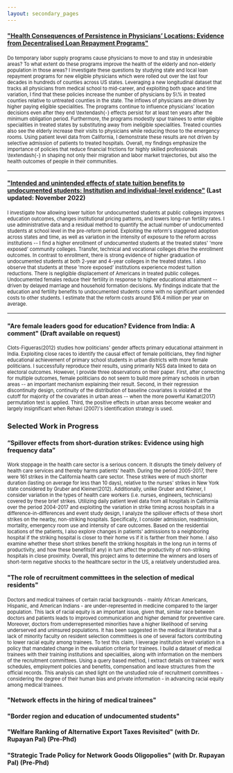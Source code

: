 ```yaml
---
layout: secondary_pages
---
```


#### [**"Health Consequences of Persistence in Physicians’ Locations: Evidence from Decentralised Loan Repayment Programs"**](researchpapers/Anomita_jmpnew.pdf)

<p style="font-size:0.8em">Do temporary labor supply programs cause physicians to move to and stay in undesirable areas? To what extent do these programs improve the health of the elderly and non-elderly population in those areas? I investigate these questions by studying state and local loan repayment programs for new eligible physicians which were rolled out over the last four decades in hundreds of counties across US states. Leveraging a new longitudinal dataset that tracks all physicians from medical school to mid-career, and exploiting both space and time variation, I find that these policies increase the number of physicians by 5\% in treated counties relative to untreated counties in the state. The inflows of physicians are driven by higher paying eligible specialities. The programs continue to influence physicians' location decisions even after they end \textendash{-} effects persist for at least ten years after the minimum obligation period. Furthermore, the programs modestly spur trainees to enter eligible specialities in treated states by substituting away from ineligible specialities. Treated counties also see the elderly increase their visits to physicians while reducing those to the emergency rooms. Using patient level data from California, I demonstrate these results are not driven by selective admission of patients to treated hospitals. Overall, my findings emphasize the importance of policies that reduce financial frictions for highly skilled professionals \textendash{-} in shaping not only their migration and labor market trajectories, but also the health outcomes of people in their communities.
</p>
<hr>

#### [**"Intended and unintended effects of state tuition benefits to undocumented students: Institution and individual-level evidence"**](researchpapers/Anomita_GhoshUI.pdf) (Last updated: November 2022)

<p style="font-size:0.8em">
I investigate how allowing lower tuition for undocumented students at public colleges improves education outcomes, changes institutional pricing patterns, and lowers long-run fertility rates. I use administrative data and a residual method to quantify the actual number of undocumented students at school level in the pre-reform period. Exploiting the reform's staggered adoption across states and time, as well as variation in the intensity of exposure to the reform across institutions -- I find a higher enrollment of undocumented students at the treated states' 'more exposed' community colleges. Transfer, technical and vocational colleges drive the enrollment outcomes. In contrast to enrollment, there is strong evidence of higher graduation of undocumented students at both 2-year and 4-year colleges in the treated states. I also observe that students at these 'more exposed' institutions experience modest tuition reductions. There is negligible displacement of Americans in treated public colleges. Undocumented females reduce their fertility in response to higher educational attainment -- driven by delayed marriage and household formation decisions. My findings indicate that the education and fertility benefits to undocumented students come with no significant unintended costs to other students. I estimate that the reform costs around $16.4 million per year on average.
</p>
<hr>

#### **"Are female leaders good for education? Evidence from India: A comment"** (Draft available on request)

<p style="font-size:0.8em">
Clots-Figueras(2012) studies how politicians' gender affects primary educational attainment in India. Exploiting close races to identify the causal effect of female politicians, they find higher educational achievement of primary school students in urban districts with more female politicians. I successfully reproduce their results, using primarily NSS data linked to data on electoral outcomes. However, I provide three observations on their paper. First, after correcting for multiple outcomes, female politicians do not seem to build more primary schools in urban areas -- an important mechanism explaining their result. Second, in their regression discontinuity design, continuity of the distribution of baseline covariates is violated at the cutoff for majority of the covariates in urban areas -- when the more powerful Kamat(2017) permutation test is applied. Third, the positive effects in urban areas become weaker and largely insignificant when Rehavi (2007)'s identification strategy is used.
</p>
 

### Selected Work in Progress
#### **“Spillover effects from short-duration strikes: Evidence using high frequency data”**

<p style="font-size:0.8em">
Work stoppage in the health care sector is a serious concern. It disrupts the timely delivery of health care services and thereby harms patients' health. During the period 2005-2017, there were 161 strikes in the California health care sector. These strikes were of much shorter duration (lasting on average for less than 10 days), relative to the nurses' strikes in New York state considered by Gruber and Kleiner(2012). Additionally, unlike Gruber and Kleiner, I consider variation in the types of health care workers (i.e. nurses, engineers, technicians) covered by these brief strikes. Utilizing daily patient level data from all hospitals in California over the period 2004-2017 and exploiting the variation in strike timing across hospitals in a difference-in-differences and event study design, I analyze the spillover effects of these short strikes on the nearby, non-striking hospitals. Specifically, I consider admission, readmission, mortality, emergency room use and intensity of care outcomes. Based on the residential locations of the patients, I also explore changes in patients' admissions to a neighboring hospital if the striking hospital is closer to their home vs if it is farther from their home. I also examine whether these short strikes benefit the striking hospitals in the long run in terms of productivity, and how these benefits(if any) in turn affect the productivity of non-striking hospitals in close proximity. Overall, this project aims to determine the winners and losers of short-term negative shocks to the healthcare sector in the US, a relatively understudied area.
</p>


#### **"The role of recruitment committees in the selection of medical residents"**

<p style="font-size:0.8em">
Doctors and medical trainees of certain racial backgrounds - mainly African Americans, Hispanic, and American Indians - are under-represented in medicine compared to the larger population. This lack of racial equity is an important issue, given that, similar race between doctors and patients leads to improved communication and higher demand for preventive care. Moreover, doctors from underrepresented minorities have a higher likelihood of serving underserved and uninsured populations. It has been suggested in the medical literature that a lack of minority faculty on resident selection committees is one of several factors contributing to lower racial equity among trainees. To test this claim, I leverage institution level variation in a policy that mandated change in the evaluation criteria for trainees. I build a dataset of medical trainees with their training institutions and specialities, along with information on the members of the recruitment committees. Using a query based method, I extract details on trainees' work schedules, employment policies and benefits, compensation and leave structures from the official records. This analysis can shed light on the unstudied role of recruitment committees - considering the degree of their human bias and private information - in advancing racial equity among medical trainees.
</p>
  
#### **"Network effects in the hiring of medical trainees"**

#### **"Border region and education of undocumented students"**

#### **"Welfare Ranking of Alternative Export Taxes Revisited" (with Dr. Rupayan Pal) (Pre-Phd)**

#### **"Strategic  Trade  Policy  for  Network  Goods  Oligopolies"  (with Dr. Rupayan  Pal) (Pre-Phd)**



